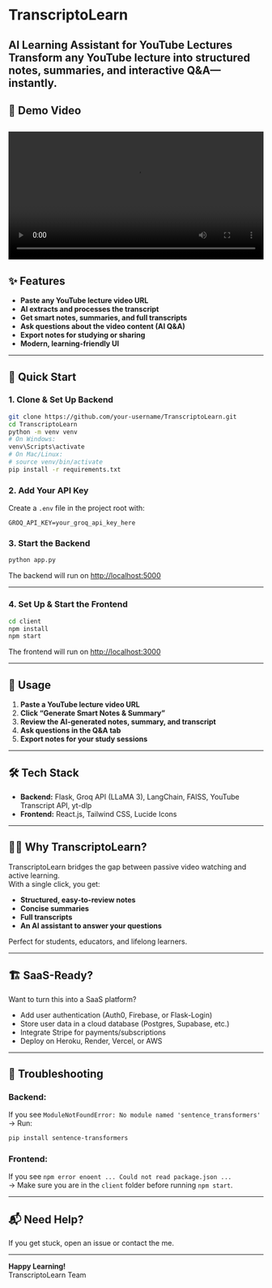 # TranscriptoLearn

**AI Learning Assistant for YouTube Lectures**  
Transform any YouTube lecture into structured notes, summaries, and interactive Q&A—instantly.
---

## 🎥 Demo Video

<video src="https://github.com/Sellesta/TranscriptoLearn/raw/main/bandicam%202025-07-12%2014-56-39-071.mp4" controls width="100%"></video>
---

## ✨ Features

- **Paste any YouTube lecture video URL**
- **AI extracts and processes the transcript**
- **Get smart notes, summaries, and full transcripts**
- **Ask questions about the video content (AI Q&A)**
- **Export notes for studying or sharing**
- **Modern, learning-friendly UI**

---

## 🚀 Quick Start

### 1. Clone & Set Up Backend

```bash
git clone https://github.com/your-username/TranscriptoLearn.git
cd TranscriptoLearn
python -m venv venv
# On Windows:
venv\Scripts\activate
# On Mac/Linux:
# source venv/bin/activate
pip install -r requirements.txt
```

### 2. Add Your API Key

Create a `.env` file in the project root with:

```
GROQ_API_KEY=your_groq_api_key_here
```

### 3. Start the Backend

```bash
python app.py
```
The backend will run on [http://localhost:5000](http://localhost:5000)

---

### 4. Set Up & Start the Frontend

```bash
cd client
npm install
npm start
```
The frontend will run on [http://localhost:3000](http://localhost:3000)

---

## 📝 Usage

1. **Paste a YouTube lecture video URL**
2. **Click “Generate Smart Notes & Summary”**
3. **Review the AI-generated notes, summary, and transcript**
4. **Ask questions in the Q&A tab**
5. **Export notes for your study sessions**

---

## 🛠️ Tech Stack

- **Backend:** Flask, Groq API (LLaMA 3), LangChain, FAISS, YouTube Transcript API, yt-dlp
- **Frontend:** React.js, Tailwind CSS, Lucide Icons

---

## 🧑‍🎓 Why TranscriptoLearn?

TranscriptoLearn bridges the gap between passive video watching and active learning.  
With a single click, you get:
- **Structured, easy-to-review notes**
- **Concise summaries**
- **Full transcripts**
- **An AI assistant to answer your questions**

Perfect for students, educators, and lifelong learners.

---

## 🏗️ SaaS-Ready?  
Want to turn this into a SaaS platform?  
- Add user authentication (Auth0, Firebase, or Flask-Login)
- Store user data in a cloud database (Postgres, Supabase, etc.)
- Integrate Stripe for payments/subscriptions
- Deploy on Heroku, Render, Vercel, or AWS

---

## 🐞 Troubleshooting

### Backend:  
If you see `ModuleNotFoundError: No module named 'sentence_transformers'`  
→ Run:  
```sh
pip install sentence-transformers
```

### Frontend:  
If you see `npm error enoent ... Could not read package.json ...`  
→ Make sure you are in the `client` folder before running `npm start`.

---

## 📬 Need Help?

If you get stuck, open an issue or contact the me.

---

**Happy Learning!**  
TranscriptoLearn Team
